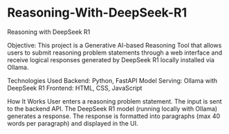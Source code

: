 # Reasoning-With-DeepSeek-R1
Reasoning with DeepSeek R1 

Objective:
This project is a Generative AI-based Reasoning Tool that allows users to submit reasoning problem statements through a web interface and receive logical responses generated by DeepSeek R1 locally installed via Ollama.

Technologies Used
  Backend: Python, FastAPI
  Model Serving: Ollama with DeepSeek R1
  Frontend: HTML, CSS, JavaScript

How It Works
  User enters a reasoning problem statement.
  The input is sent to the backend API.
  The DeepSeek R1 model (running locally with Ollama) generates a response.
  The response is formatted into paragraphs (max 40 words per paragraph) and displayed in the UI.

  
